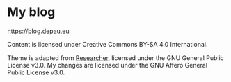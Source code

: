 # My blog

https://blog.depau.eu

Content is licensed under Creative Commons BY-SA 4.0 International.

Theme is adapted from [Researcher](https://github.com/ankitsultana/researcher), licensed under the GNU General Public License v3.0.
My changes are licensed under the GNU Affero General Public License v3.0.
